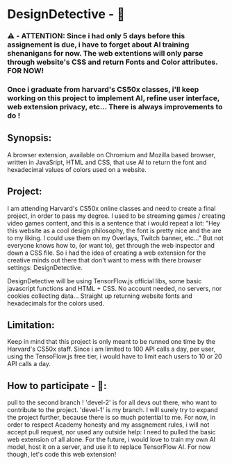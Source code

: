 # DesignDetective - 🔎

### ⚠️ - ATTENTION: Since i had only 5 days before this assignement is due, i have to forget about AI training shenanigans for now. The web extentions will only parse through website's CSS and return Fonts and Color attributes. FOR NOW!
### Once i graduate from harvard's CS50x classes, i'll keep working on this project to implement AI, refine user interface, web extension privacy, etc... There is always improvements to do !

## Synopsis:
A browser extension, available on Chromium and Mozilla based browser, written in JavaSript, HTML and CSS, that use AI to return the font and hexadecimal values of colors used on a website.

## Project:
I am attending Harvard's CS50x online classes and need to create a final project, in order to pass my degree.
I used to be streaming games / creating video games content, and this is a sentence that i would repeat a lot: "Hey this website as a cool design philosophy, the font is pretty nice and the are to my liking. I could use them on my Overlays, Twitch banner, etc..."
But not everyone knows how to, (or want to), get through the web inspector and down a CSS file. So i had the idea of creating a web extension for the creative minds out there that don't want to mess with there browser settings: DesignDetective.

DesignDetective will be using TensorFlow.js official libs, some basic javascript functions and HTML + CSS. No account needed, no servers, nor cookies collecting data... Straight up returning website fonts and hexadecimals for the colors used.

## Limitation:
Keep in mind that this project is only meant to be runned one time by the Harvard's CS50x staff. Since i am limited to 100 API calls a day, per user, using the TensoFlow.js free tier, i would have to limit each users to 10 or 20 API calls a day.

## How to participate - 🙏: 
pull to the second branch !
'devel-2' is for all devs out there, who want to contribute to the project. 'devel-1' is my branch. I will surely try to expand the project further, because there is so much potential to me. For now, in order to respect Academy honesty and my assgnement rules, i will not accept pull request, nor used any outside help: I need to pulled the basic web extension of all alone.
For the future, i would love to train my own AI model, host it on a server, and use it to replace TensorFlow AI. For now though, let's code this web extension!
